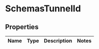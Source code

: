 # SchemasTunnelId

## Properties
Name | Type | Description | Notes
------------ | ------------- | ------------- | -------------
